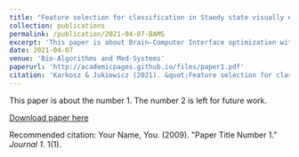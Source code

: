 ```yaml
---
title: "Feature selection for classification in Staedy state visually evoked potentials (SSVEP)-based brain-computer interfaces with genetic algorithm"
collection: publications
permalink: /publication/2021-04-07-BAMS
excerpt: 'This paper is about Brain-Computer Interface optimization with Genetic algorithm.'
date: 2021-04-07
venue: 'Bio-Algorithms and Med-Systems'
paperurl: 'http://academicpages.github.io/files/paper1.pdf'
citation: 'Karkosz & Jukiewicz (2021). &quot;Feature selection for classification in Staedy state visually evoked potentials (SSVEP)-based brain-computer interfaces with genetic algorithm.&quot; <i>Bio-Algorithms and Med-Systems</i>. 1(1).'
---
```

This paper is about the number 1. The number 2 is left for future work.

[Download paper here](http://academicpages.github.io/files/paper1.pdf)

Recommended citation: Your Name, You. (2009). "Paper Title Number 1." <i>Journal 1</i>. 1(1).
